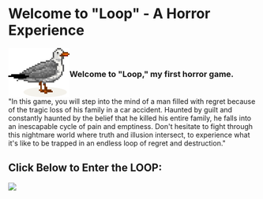 # Welcome to "Loop" - A Horror Experience
<div style="display: flex; align-items: center;">
  <img align="left" src="https://github.com/ngbao245/ngbao245/blob/main/images/pigeon3.png" width="auto" height="100">
  <h3 align="left">Welcome to "Loop," my first horror game.</h3>
</div>
"In this game, you will step into the mind of a man filled with regret because of the tragic loss of his family in a car accident. Haunted by guilt and constantly haunted by the belief that he killed his entire family, he falls into an inescapable cycle of pain and emptiness. Don't hesitate to fight through this nightmare world where‎ truth and illusion intersect, to experience what it's like to be trapped in an endless loop of regret and destruction."

## Click Below to Enter the LOOP:
[<img src="https://github.com/ngbao245/HorrorGame_Loop/assets/68727365/f142d343-4631-4b09-b5c9-4a58d786fac7">](https://play.unity.com/mg/other/loop-i71d)
